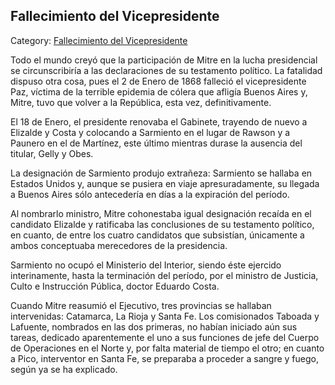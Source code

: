 ## Fallecimiento del Vicepresidente

Category: [Fallecimiento del Vicepresidente](http://descubrircorrientes.com.ar/2012/index.php/4593-corrientes-en-la-familia-argentina-1870-a-la-actualidad/politica-correntina-en-tiempos-de-guerra-1865-1869-hegemonia-liberal/tiempos-finales-de-la-presidencia-mitre/fallecimiento-del-vicepresidente)

Todo el mundo creyó que la participación de Mitre en la lucha presidencial se circunscribiría a las declaraciones de su testamento político. La fatalidad dispuso otra cosa, pues el 2 de Enero de 1868 falleció el vicepresidente Paz, víctima de la terrible epidemia de cólera que afligía Buenos Aires y, Mitre, tuvo que volver a la República, esta vez, definitivamente.

El 18 de Enero, el presidente renovaba el Gabinete, trayendo de nuevo a Elizalde y Costa y colocando a Sarmiento en el lugar de Rawson y a Paunero en el de Martínez, este último mientras durase la ausencia del titular, Gelly y Obes.

La designación de Sarmiento produjo extrañeza: Sarmiento se hallaba en Estados Unidos y, aunque se pusiera en viaje apresuradamente, su llegada a Buenos Aires sólo antecedería en días a la expiración del período.

Al nombrarlo ministro, Mitre cohonestaba igual designación recaída en el candidato Elizalde y ratificaba las conclusiones de su testamento político, en cuanto, de entre los cuatro candidatos que subsistían, únicamente a ambos conceptuaba merecedores de la presidencia.

Sarmiento no ocupó el Ministerio del Interior, siendo éste ejercido interinamente, hasta la terminación del período, por el ministro de Justicia, Culto e Instrucción Pública, doctor Eduardo Costa.

Cuando Mitre reasumió el Ejecutivo, tres provincias se hallaban intervenidas: Catamarca, La Rioja y Santa Fe. Los comisionados Taboada y Lafuente, nombrados en las dos primeras, no habían iniciado aún sus tareas, dedicado aparentemente el uno a sus funciones de jefe del Cuerpo de Operaciones en el Norte y, por falta material de tiempo el otro; en cuanto a Pico, interventor en Santa Fe, se preparaba a proceder a sangre y fuego, según ya se ha explicado.